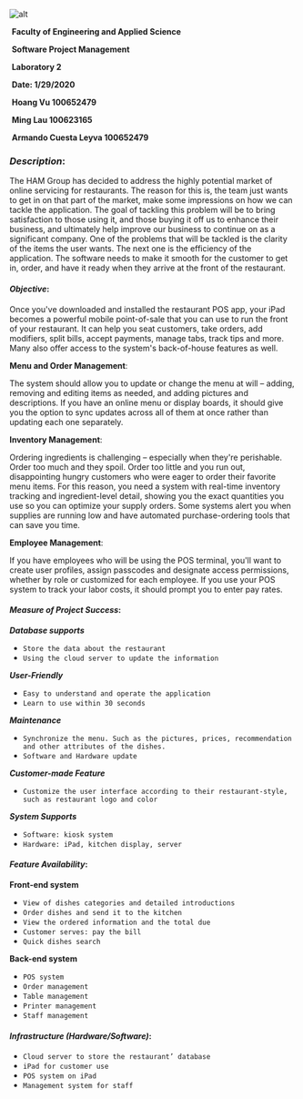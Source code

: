 ![alt](https:\\github.com\SPM-OT\lab-2-ham\OntarioTechUniversity_lightBackgrounds.png)

​												**Faculty of Engineering and Applied Science**

​															**Software Project Management**

​																				**Laboratory 2**

​																			**Date: 1/29/2020**

​																		**Hoang Vu 100652479**

​																		**Ming Lau 100623165**

​															**Armando Cuesta Leyva 100652479** 



### ***Description***:

The HAM Group has decided to address the highly potential market of online servicing for restaurants. The reason for this is, the team just wants to get in on that part of the market, make some impressions on how we can tackle the application. The goal of tackling this problem will be to bring satisfaction to those using it, and those buying it off us to enhance their business, and ultimately help improve our business to continue on as a significant company. One of the problems that will be tackled is the clarity of the items the user wants. The next one is the efficiency of the application. The software needs to make it smooth for the customer to get in, order, and have it ready when they arrive at the front of the restaurant. 



#### ***Objective***:

Once you've downloaded and installed the restaurant POS app, your iPad becomes a powerful mobile point-of-sale that you can use to run the front of your restaurant. It can help you seat customers, take orders, add modifiers, split bills, accept payments, manage tabs, track tips and more. Many also offer access to the system's back-of-house features as well. 

**Menu and Order Management**:

The system should allow you to update or change the menu at will – adding, removing and editing items as needed, and adding pictures and descriptions. If you have an online menu or display boards, it should give you the option to sync updates across all of them at once rather than updating each one separately. 

**Inventory Management**:

Ordering ingredients is challenging – especially when they're perishable. Order too much and they spoil. Order too little and you run out, disappointing hungry customers who were eager to order their favorite menu items. For this reason, you need a system with real-time inventory tracking and ingredient-level detail, showing you the exact quantities you use so you can optimize your supply orders. Some systems alert you when supplies are running low and have automated purchase-ordering tools that can save you time.

**Employee Management**:

If you have employees who will be using the POS terminal, you'll want to create user profiles, assign passcodes and designate access permissions, whether by role or customized for each employee. If you use your POS system to track your labor costs, it should prompt you to enter pay rates. 



#### ***Measure of Project Success***:

***Database supports***

- `Store the data about the restaurant`
- `Using the cloud server to update the information`



***User-Friendly***

- `Easy to understand and operate the application` 
- `Learn to use within 30 seconds` 



***Maintenance***

- `Synchronize the menu. Such as the pictures, prices, recommendation and other attributes of the dishes.`
- `Software and Hardware update`



***Customer-made Feature***

- `Customize the user interface according to their restaurant-style, such as restaurant logo and color`



***System Supports***

- `Software: kiosk system`
- `Hardware: iPad, kitchen display, server` 



#### ***Feature Availability***:

**Front-end system** 

- `View of dishes categories and detailed introductions`
- `Order dishes and send it to the kitchen`
- `View the ordered information and the total due`
- `Customer serves: pay the bill`
- `Quick dishes search` 



**Back-end system**

- `POS system`
- `Order management`
- `Table management`
- `Printer management`
- `Staff management`



#### ***Infrastructure (Hardware/Software)***:

- `Cloud server to store the restaurant’ database` 
- `iPad for customer use` 
- `POS system on iPad`
- `Management system for staff`
